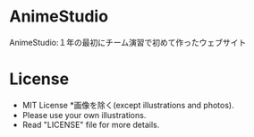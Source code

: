 # AnimeStudio
AnimeStudio:１年の最初にチーム演習で初めて作ったウェブサイト

# License
- MIT License *画像を除く(except illustrations and photos).
- Please use your own illustrations.
- Read "LICENSE" file for more details.
